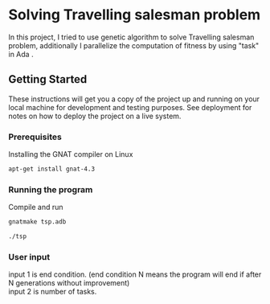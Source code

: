 # Solving Travelling salesman problem

In this project, I tried to use genetic algorithm to solve Travelling salesman problem, additionally
I parallelize the computation of fitness by using "task" in Ada .

## Getting Started

These instructions will get you a copy of the project up and running on your local machine for development and testing purposes. See deployment for notes on how to deploy the project on a live system.

### Prerequisites

Installing the GNAT compiler on Linux

```sh
apt-get install gnat-4.3
```

### Running the program

Compile and run

```sh
gnatmake tsp.adb
```
```sh
./tsp
```
### User input

input 1 is end condition. (end condition N means the program will end if after N generations without improvement)  
input 2 is number of tasks.



